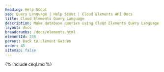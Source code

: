 ```yaml
---
heading: Help Scout
seo: Query Language | Help Scout | Cloud Elements API Docs
title: Cloud Elements Query Language
description: Make database queries using Cloud Elements Query Language.
layout: docs
breadcrumbs: /docs/elements.html
elementId: 338
parent: Back to Element Guides
order: 45
sitemap: false
---
```


{% include ceql.md %}
